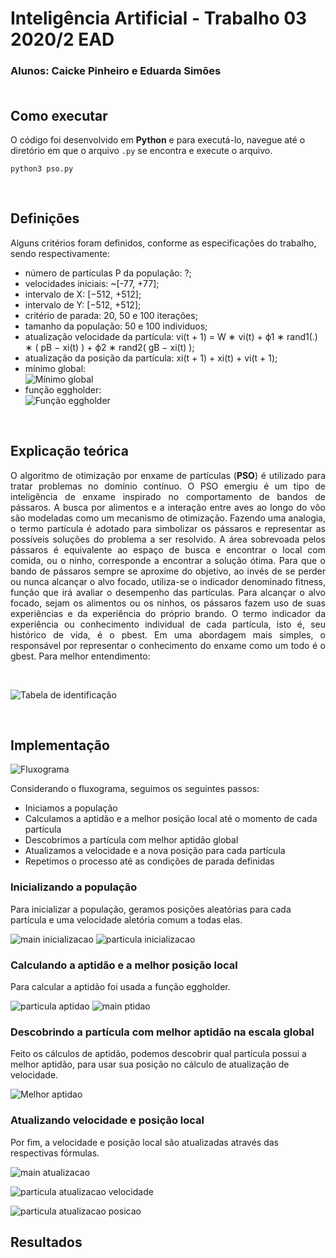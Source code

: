 # Inteligência Artificial - Trabalho 03 2020/2 EAD
### Alunos: Caicke Pinheiro e Eduarda Simões<BR><BR>

## Como executar
O código foi desenvolvido em **Python** e para executá-lo, navegue até o diretório em que o arquivo `.py` se encontra e execute o arquivo.

```
python3 pso.py
```
<BR>
	
## Definições
Alguns critérios foram definidos, conforme as especificações do trabalho, sendo respectivamente:<br>

   - número de partículas P da população: ?;</li>
   - velocidades iniciais: ~[-77, +77];</li>
   - intervalo de X: [−512, +512];</li>
   - intervalo de Y: [−512, +512];</li>
   - critério de parada: 20, 50 e 100 iterações;</li>
   - tamanho da população: 50 e 100 individuos;</li>
   - atualização velocidade da partícula: vi(t + 1) = W ∗ vi(t) + ϕ1 ∗ rand1(.) ∗ ( pB − xi(t) ) + ϕ2 ∗ rand2( gB − xi(t) );</li>
   - atualização da posição da partícula: xi(t + 1) + xi(t) + vi(t + 1);</li>
   - mínimo global:</li>
    ![Mínimo global](https://github.com/eduardarsimoes/IA_Algoritmos/blob/main/A_pso/image/minimo_global.PNG)
   - função eggholder:</li>
    ![Função eggholder](https://github.com/eduardarsimoes/IA_Algoritmos/blob/main/A_pso/image/funcao.PNG)

<BR>

## Explicação teórica

<p align="justify">
	O algoritmo de otimização por enxame de partículas (<b>PSO</b>) é utilizado para tratar problemas no domínio contínuo. O PSO emergiu é um tipo de inteligência de enxame inspirado no comportamento de bandos de pássaros. A busca por alimentos e a interação entre aves ao longo do vôo são modeladas como um mecanismo de otimização. Fazendo uma analogia, o termo partícula é adotado para simbolizar os pássaros e representar as possíveis soluções do problema a ser resolvido. A área sobrevoada pelos pássaros é equivalente ao espaço de busca e encontrar o local com comida, ou o ninho, corresponde a encontrar a solução ótima. Para que o bando de pássaros sempre se aproxime do objetivo, ao invés de se perder ou nunca alcançar o alvo focado, utiliza-se o indicador denominado fitness, função que irá avaliar o desempenho das partículas. Para alcançar o alvo focado, sejam os alimentos ou os ninhos, os pássaros fazem uso de suas experiências e da experiência do próprio brando. O termo indicador da experiência ou conhecimento individual de cada partícula, isto é, seu histórico de vida, é o pbest. Em uma abordagem mais simples, o responsável por representar o conhecimento do enxame como um todo é o gbest. Para melhor entendimento:
</p>

<br>


![Tabela de identificação](https://github.com/eduardarsimoes/IA_Algoritmos/blob/main/A_pso/image/tabela_identificacao.PNG)

<BR>

## Implementação

![Fluxograma](https://github.com/eduardarsimoes/IA_Algoritmos/blob/main/A_pso/image/fluxograma.jpg)

Considerando o fluxograma, seguimos os seguintes passos:
- Iniciamos a população 
- Calculamos a aptidão e a melhor posição local até o momento de cada partícula
- Descobrimos a partícula com melhor aptidão global
- Atualizamos a velocidade e a nova posição para cada partícula
- Repetimos o processo até as condições de parada definidas

### Inicializando a população
Para inicializar a população, geramos posições aleatórias para cada partícula e uma velocidade aletória comum a todas elas.

![main inicializacao](https://github.com/eduardarsimoes/IA_Algoritmos/blob/main/A_pso/image/init.PNG)
![particula inicializacao](https://github.com/eduardarsimoes/IA_Algoritmos/blob/main/A_pso/image/particula_init.PNG)

### Calculando a aptidão e a melhor posição local
Para calcular a aptidão foi usada a função eggholder.

![particula aptidao](https://github.com/eduardarsimoes/IA_Algoritmos/blob/main/A_pso/image/particula_aptidao.PNG)
![main ptidao](https://github.com/eduardarsimoes/IA_Algoritmos/blob/main/A_pso/image/aptidao.PNG)

### Descobrindo a partícula com melhor aptidão na escala global
Feito os cálculos de aptidão, podemos descobrir qual partícula possui a melhor aptidão, para usar sua posição no cálculo de atualização de velocidade.

![Melhor aptidao](https://github.com/eduardarsimoes/IA_Algoritmos/blob/main/A_pso/image/gbest.PNG)

### Atualizando velocidade e posição local
Por fim, a velocidade e posição local são atualizadas através das respectivas fórmulas.

![main atualizacao](https://github.com/eduardarsimoes/IA_Algoritmos/blob/main/A_pso/image/atualizacao.PNG)

![particula atualizacao velocidade](https://github.com/eduardarsimoes/IA_Algoritmos/blob/main/A_pso/image/particula_atualizacao_v.PNG)

![particula atualizacao posicao](https://github.com/eduardarsimoes/IA_Algoritmos/blob/main/A_pso/image/particula_atualizacao_pos.PNG)

## Resultados


